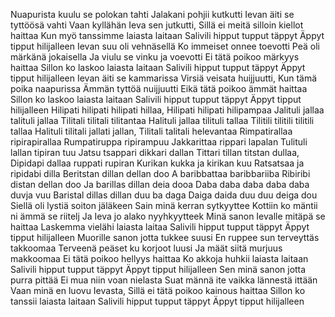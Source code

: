 Nuapurista kuulu se polokan tahti
Jalakani pohjii kutkutti
Ievan äiti se tyttöösä vahti
Vaan kyllähän Ieva sen jutkutti,
Sillä ei meitä silloin kiellot haittaa
Kun myö tanssimme laiasta laitaan
Salivili hipput tupput täppyt
Äppyt tipput hilijalleen
Ievan suu oli vehnäsellä
Ko immeiset onnee toevotti
Peä oli märkänä jokaisella
Ja viulu se vinku ja voevotti
Ei tätä poikoo märkyys haittaa
Sillon ko laskoo laiasta laitaan
Salivili hipput tupput täppyt
Äppyt tipput hilijalleen
Ievan äiti se kammarissa
Virsiä veisata huijjuutti,
Kun tämä poika naapurissa
Ämmän tyttöä nuijjuutti
Eikä tätä poikoo ämmät haittaa
Sillon ko laskoo laiasta laitaan
Salivili hipput tupput täppyt
Äppyt tipput hilijalleen
Hilipati hilipati hilipati hillaa,
Hilipati hilipati hilipampaa
Jalituli jallaa talituli jallaa
Tilitali tilitali tilitantaa
Halituli jallaa tilituli tallaa
Tilitili tilitili tilitili tallaa
Halituli tilitali jallati jallan,
Tilitali talitali helevantaa
Rimpatirallaa ripirapirallaa
Rumpatiruppa ripirampuu
Jakkarittaa rippari lapalan
Tulituli lallan tipiran tuu
Jatsu tsappari dikkari dallan
Tittari tillan titstan dullaa,
Dipidapi dallaa ruppati rupiran
Kurikan kukka ja kirikan kuu
Ratsatsaa ja ripidabi dilla
Beritstan dillan dellan doo
A baribbattaa baribbariiba
Ribiribi distan dellan doo
Ja barillas dillan deia dooa
Daba daba daba daba daba duvja vuu
Baristal dillas dillan duu ba daga
Daiga daida duu duu deiga dou
Siellä oli lystiä soiton jäläkeen
Sain minä kerran sytkyyttee
Kottiin ko mäntii ni ämmä se riitelj
Ja Ieva jo alako nyyhkyytteek
Minä sanon Ievalle mitäpä se haittaa
Laskemma vielähi laiasta laitaa
Salivili hipput tupput täppyt
Äppyt tipput hilijalleen
Muorille sanon jotta tukkee suusi
En ruppee sun terveyttäs takkoomaa
Terveenä peäset ku korjoot luusi
Ja määt siitä murjuus makkoomaa
Ei tätä poikoo hellyys haittaa
Ko akkoja huhkii laiasta laitaan
Salivili hipput tupput täppyt
Äppyt tipput hilijalleen
Sen minä sanon jotta purra pittää
Ei mua niin voan nielasta
Suat männä ite vaikka lännestä ittään
Vaan minä en luovu Ievasta,
Sillä ei tätä poikoo kainous haittaa
Sillon ko tanssii laiasta laitaan
Salivili hipput tupput täppyt
Äppyt tipput hilijalleen
